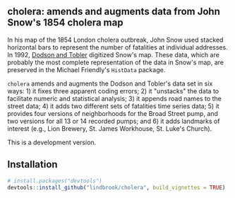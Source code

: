 ## cholera: amends and augments data from John Snow's 1854 cholera map

In his map of the 1854 London cholera outbreak, John Snow used stacked horizontal bars to represent the number of fatalities at individual addresses. In 1992, [Dodson and Tobler](http://www.ncgia.ucsb.edu/pubs/snow/snow.html) digitized Snow's map. These data, which are probably the most complete representation of the data in Snow's map, are preserved in the Michael Friendly's `HistData` package.

`cholera` amends and augments the Dodson and Tobler's data set in six ways: 1) it fixes three apparent coding errors; 2) it "unstacks" the data to facilitate numeric and statistical analysis; 3) it appends road names to the street data; 4) it adds two different sets of fatalities time series data; 5) it provides four versions of neighborhoods for the Broad Street pump, and two versions for all 13 or 14 recorded pumps; and 6) it adds landmarks of interest (e.g., Lion Brewery, St. James Workhouse, St. Luke's Church).

This is a development version.

## Installation

```R
# install.packages("devtools")
devtools::install_github("lindbrook/cholera", build_vignettes = TRUE)
```
